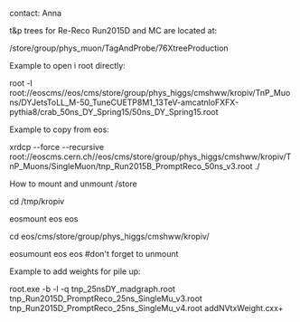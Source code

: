 contact: Anna

t&p trees for Re-Reco Run2015D and MC are located at:

/store/group/phys_muon/TagAndProbe/76XtreeProduction

Example to open i root directly:

root -l root://eoscms//eos/cms/store/group/phys_higgs/cmshww/kropiv/TnP_Muons/DYJetsToLL_M-50_TuneCUETP8M1_13TeV-amcatnloFXFX-pythia8/crab_50ns_DY_Spring15/50ns_DY_Spring15.root

Example to copy from eos:

xrdcp --force --recursive root://eoscms.cern.ch//eos/cms/store/group/phys_higgs/cmshww/kropiv/TnP_Muons/SingleMuon/tnp_Run2015B_PromptReco_50ns_v3.root ./

How to mount and unmount /store

cd /tmp/kropiv

eosmount eos eos

cd eos/cms/store/group/phys_higgs/cmshww/kropiv/

eosumount eos eos #don't forget to unmount

Example to add weights for pile up:

root.exe -b -l -q tnp_25nsDY_madgraph.root tnp_Run2015D_PromptReco_25ns_SingleMu_v3.root tnp_Run2015D_PromptReco_25ns_SingleMu_v4.root addNVtxWeight.cxx+

